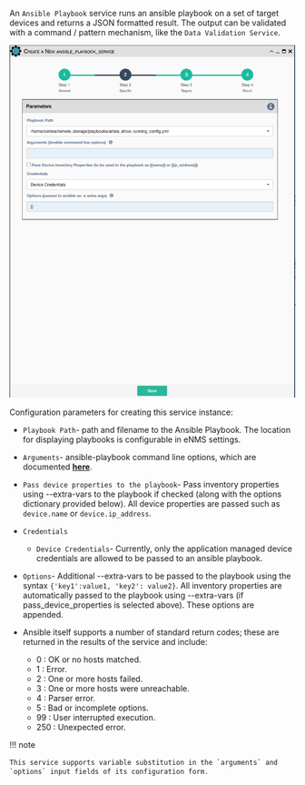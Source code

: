 An `Ansible Playbook` service runs an ansible playbook on a set of target
devices and returns a JSON formatted result. The output can be validated
with a command / pattern mechanism, like the `Data Validation Service`.

![Ansible Playbook Service](../../_static/automation/service_types/ansible_playbook.png)

Configuration parameters for creating this service instance:

- `Playbook Path`- path and filename to the Ansible Playbook. The
  location for displaying playbooks is configurable in eNMS settings.
- `Arguments`- ansible-playbook command line options, which are
  documented **[here](https://docs.ansible.com/ansible/latest/cli/ansible-playbook.html)**.
- `Pass device properties to the playbook`- Pass inventory properties
  using --extra-vars to the playbook if checked (along with the
  options dictionary provided below). All device properties are passed
  such as `device.name` or `device.ip_address`.
- `Credentials` 

    - `Device Credentials`- Currently, only the application managed device
       credentials are allowed to be passed to an ansible playbook.
  
- `Options`- Additional --extra-vars to be passed to the playbook
  using the syntax `{'key1':value1, 'key2': value2}`. All inventory
  properties are automatically passed to the playbook using
  --extra-vars (if pass_device_properties is selected above). These
  options are appended.
- Ansible itself supports a number of standard return codes; these are
  returned in the results of the service and include:
    -   0 : OK or no hosts matched.
    -   1 : Error.
    -   2 : One or more hosts failed.
    -   3 : One or more hosts were unreachable.
    -   4 : Parser error.
    -   5 : Bad or incomplete options.
    -   99 : User interrupted execution.
    -   250 : Unexpected error.

!!! note

    This service supports variable substitution in the `arguments` and
    `options` input fields of its configuration form.

